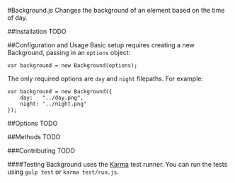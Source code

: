 #Background.js
Changes the background of an element based on the time of day.

##Installation
TODO

##Configuration and Usage
Basic setup requires creating a new Background, passing in an `options` object:
```
var background = new Background(options);
```

The only required options are `day` and `night` filepaths. For example:
```
var background = new Background({
    day:   "../day.png",
    night: "../night.png"
});
```

##Options
TODO

##Methods
TODO


###Contributing
TODO


####Testing
Background uses the [Karma](http://karma-runner.github.io/0.12/index.html) test runner. You can run the tests using `gulp test` or `karma test/run.js`.
